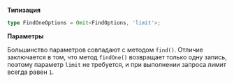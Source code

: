 **Типизация**

```typescript
type FindOneOptions = Omit<FindOptions, 'limit'>;
```

**Параметры**

Большинство параметров совпадают с методом `find()`. Отличие заключается в том, что метод `findOne()` возвращает только одну запись, поэтому параметр `limit` не требуется, и при выполнении запроса лимит всегда равен `1`.